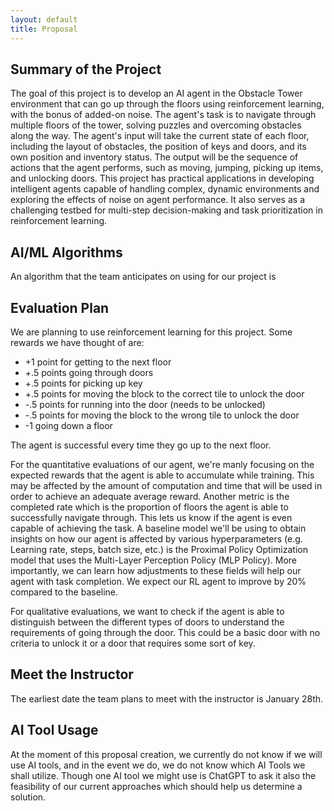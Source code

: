 ```yaml
---
layout: default
title: Proposal
---
```


## Summary of the Project
The goal of this project is to develop an AI agent in the Obstacle Tower environment that can go up through the floors using reinforcement learning, with the bonus of added-on noise. The agent's task is to navigate through multiple floors of the tower, solving puzzles and overcoming obstacles along the way. The agent's input will take the current state of each floor, including the layout of obstacles, the position of keys and doors, and its own position and inventory status. The output will be the sequence of actions that the agent performs, such as moving, jumping, picking up items, and unlocking doors. This project has practical applications in developing intelligent agents capable of handling complex, dynamic environments and exploring the effects of noise on agent performance. It also serves as a challenging testbed for multi-step decision-making and task prioritization in reinforcement learning.

## AI/ML Algorithms
An algorithm that the team anticipates on using for our project is 

## Evaluation Plan
We are planning to use reinforcement learning for this project. Some rewards we have thought of are:
- +1 point for getting to the next floor
- +.5 points going through doors
- +.5 points for picking up key
- +.5 points for moving the block to the correct tile to unlock the door
- -.5 points for running into the door (needs to be unlocked)
- -.5 points for moving the block to the wrong tile to unlock the door
- -1 going down a floor

The agent is successful every time they go up to the next floor.

For the quantitative evaluations of our agent, we're manly focusing on the expected rewards that the agent is able to accumulate while training. This may be affected by the amount of computation and time that will be used in order to achieve an adequate average reward. Another metric is the completed rate which is the proportion of floors the agent is able to successfully navigate through. This lets us know if the agent is even capable of achieving the task. A baseline model we'll be using to obtain insights on how our agent is affected by various hyperparameters (e.g. Learning rate, steps, batch size, etc.) is the Proximal Policy Optimization model that uses the Multi-Layer Perception Policy (MLP Policy). More importantly, we can learn how adjustments to these fields will help our agent with task completion. We expect our RL agent to improve by 20% compared to the baseline.

For qualitative evaluations, we want to check if the agent is able to distinguish between the different types of doors to understand the requirements of going through the door. This could be a basic door with no criteria to unlock it or a door that requires some sort of key. 

## Meet the Instructor
The earliest date the team plans to meet with the instructor is January 28th.

## AI Tool Usage
At the moment of this proposal creation, we currently do not know if we will use AI tools, and in the event we do, we do not know which AI Tools we shall utilize. Though one AI tool we might use is ChatGPT to ask it also the feasibility of our current approaches which should help us determine a solution.
